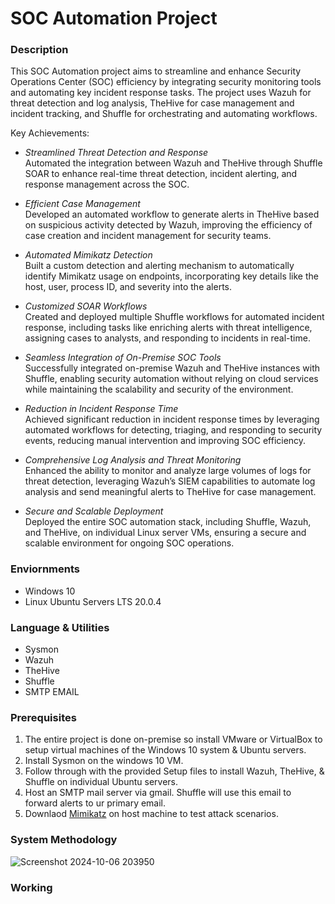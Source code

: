 # SOC Automation Project

### Description
This SOC Automation project aims to streamline and enhance Security Operations Center (SOC) efficiency by integrating security monitoring tools and automating key incident response tasks. The project uses Wazuh for threat detection and log analysis, TheHive for case management and incident tracking, and Shuffle for orchestrating and automating workflows.

Key Achievements:
- *Streamlined Threat Detection and Response*<br>
  Automated the integration between Wazuh and TheHive through Shuffle SOAR to enhance real-time threat detection, incident alerting, and response management across the SOC.

- *Efficient Case Management*<br>
  Developed an automated workflow to generate alerts in TheHive based on suspicious activity detected by Wazuh, improving the efficiency of case creation and incident management for security teams.

- *Automated Mimikatz Detection*<br>
  Built a custom detection and alerting mechanism to automatically identify Mimikatz usage on endpoints, incorporating key details like the host, user, process ID, and severity into the alerts.

- *Customized SOAR Workflows*<br>
  Created and deployed multiple Shuffle workflows for automated incident response, including tasks like enriching alerts with threat intelligence, assigning cases to analysts, and responding to incidents in real-time.

- *Seamless Integration of On-Premise SOC Tools*<br>
  Successfully integrated on-premise Wazuh and TheHive instances with Shuffle, enabling security automation without relying on cloud services while maintaining the scalability and security of the environment.

- *Reduction in Incident Response Time*<br>
  Achieved significant reduction in incident response times by leveraging automated workflows for detecting, triaging, and responding to security events, reducing manual intervention and improving SOC efficiency.

- *Comprehensive Log Analysis and Threat Monitoring*<br>
  Enhanced the ability to monitor and analyze large volumes of logs for threat detection, leveraging Wazuh’s SIEM capabilities to automate log analysis and send meaningful alerts to TheHive for case management.

- *Secure and Scalable Deployment*<br>
  Deployed the entire SOC automation stack, including Shuffle, Wazuh, and TheHive, on individual Linux server VMs, ensuring a secure and scalable environment for ongoing SOC operations.

### Enviornments
- Windows 10
- Linux Ubuntu Servers LTS 20.0.4

### Language & Utilities
- Sysmon
- Wazuh
- TheHive
- Shuffle
- SMTP EMAIL

### Prerequisites

1. The entire project is done on-premise so install VMware or VirtualBox to setup virtual machines of the Windows 10 system & Ubuntu servers.
2. Install Sysmon on the windows 10 VM.
3. Follow through with the provided Setup files to install Wazuh, TheHive, & Shuffle on individual Ubuntu servers.
4. Host an SMTP mail server via gmail. Shuffle will use this email to forward alerts to ur primary email.
5. Downlaod [Mimikatz](https://github.com/gentilkiwi/mimikatz/releases/tag/2.2.0-20220919) on host machine to test attack scenarios.

### System Methodology

![Screenshot 2024-10-06 203950](https://github.com/user-attachments/assets/1cfead1b-4bdc-445c-a9d0-3e9f9abb2fb8)

### Working


